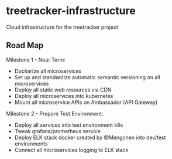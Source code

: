 # treetracker-infrastructure

Cloud infrastructure for the treetracker project

## Road Map

Milestone 1 - Near Term:
* Dockerize all microservices
* Set up and standardize automatic semantic versioning on all microservices
* Deploy all static web resources via CDN
* Deploy all microservices into kubernetes
* Mount all microservice APIs on Ambassador (API Gateway)

Milestone 2 - Prepare Test Environment:
* Deploy all services into test environment k8s
* Tweak grafana/prometheus service
* Deploy ELK stack docker created by @Mengchen into dev/test environments
* Connect all microservices logging to ELK stack


